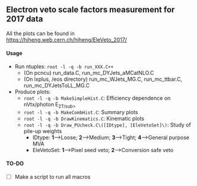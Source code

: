 ## Electron veto scale factors measurement for 2017 data ##

All the plots can be found in https://hjheng.web.cern.ch/hjheng/EleVeto_2017/

#### Usage ####
- Run ntuples: `root -l -q -b run_XXX.C++`
    - (On pcncu) run_data.C, run_mc_DYJets_aMCatNLO.C
    - (On lxplus, /eos directory) run_mc_WJets_MG.C, run_mc_ttbar.C, run_mc_DYJetsToLL_MG.C
- Produce plots: 
    - `root -l -q -b MakeSimpleHist.C`: Efficiency dependence on nVtx/photon E<sub>2T/sub>
    - `root -l -q -b MakeCombHist.C`: Summary plots
    - `root -l -q -b DrawKinematics.C`: Kinematic plots 
    - `root -l -q -b Draw_PUcheck.C\([IDtype], [EleVetoSet]\)`: Study of pile-up weights
        - IDtype: **1**-->Loose; **2**-->Medium; **3**-->Tight; **4**-->General purpose MVA 
        - EleVetoSet: **1**-->Pixel seed veto; **2**-->Conversion safe veto

#### TO-DO ####
- [ ] Make a script to run all macros